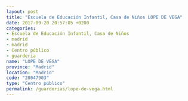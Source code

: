 ```yaml
---
layout: post
title: "Escuela de Educación Infantil, Casa de Niños LOPE DE VEGA"
date: 2017-09-20 20:57:05 +0200
categories:
- Escuela de Educación Infantil, Casa de Niños
- madrid
- madrid
- Centro público
- guarderia
name: "LOPE DE VEGA"
province: "Madrid"
location: "Madrid"
code: "28047903"
type: "Centro público"
permalink: /guarderias/lope-de-vega.html
---
```

